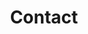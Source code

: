 ---
title: Contact
description: 
contact:
  title: Get in Touch
  description: I'm always open to new opportunities and collaborations. Whether you have a project in mind or just want to say Hi, feel free to drop me a message.
  email: sg@ooos.ru
  message: Hi! I'm from your site...
---